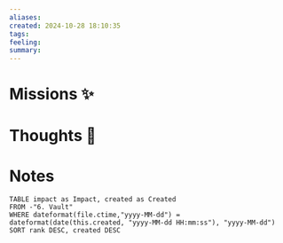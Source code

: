 ```yaml
---
aliases: 
created: 2024-10-28 18:10:35
tags: 
feeling: 
summary:
---
```



# Missions ✨


# Thoughts 💬


# Notes

```dataview
TABLE impact as Impact, created as Created
FROM -"6. Vault"
WHERE dateformat(file.ctime,"yyyy-MM-dd") = dateformat(date(this.created, "yyyy-MM-dd HH:mm:ss"), "yyyy-MM-dd")
SORT rank DESC, created DESC
```